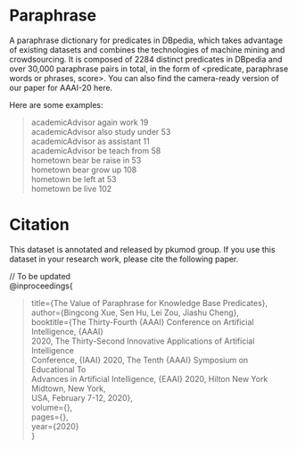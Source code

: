 # Paraphrase
A paraphrase dictionary for predicates in DBpedia, which takes advantage of existing datasets and combines the technologies of machine mining and crowdsourcing. It is composed of 2284 distinct predicates in DBpedia and over 30,000 paraphrase pairs in total, in the form of <predicate, paraphrase words or phrases, score>.
You can also find the camera-ready version of our paper for AAAI-20 here.

Here are some examples:  
>academicAdvisor	again work	19  
>academicAdvisor	also study under	53  
>academicAdvisor	as assistant	11  
>academicAdvisor	be teach from	58  
>hometown	bear be raise in	53  
>hometown	bear grow up	108  
>hometown	be left at	53  
>hometown	be live	102  
  
# Citation
This dataset is annotated and released by pkumod group. If you use this dataset in your research work, please cite the following paper.

// To be updated  
@inproceedings{  
>title={The Value of Paraphrase for Knowledge Base Predicates},  
>author={Bingcong Xue, Sen Hu, Lei Zou, Jiashu Cheng},  
>booktitle={The Thirty-Fourth {AAAI} Conference on Artificial Intelligence, {AAAI}  
>  2020, The Thirty-Second Innovative Applications of Artificial Intelligence  
>  Conference, {IAAI} 2020, The Tenth {AAAI} Symposium on Educational To   
>  Advances in Artificial Intelligence, {EAAI} 2020, Hilton New York Midtown, New York,  
>  USA, February 7-12, 2020},  
>volume={},  
>pages={},  
>year={2020}  
}
